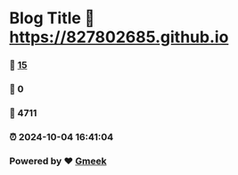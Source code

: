 # Blog Title :link: https://827802685.github.io 
### :page_facing_up: [15](https://827802685.github.io/tag.html) 
### :speech_balloon: 0 
### :hibiscus: 4711 
### :alarm_clock: 2024-10-04 16:41:04 
### Powered by :heart: [Gmeek](https://github.com/Meekdai/Gmeek)
